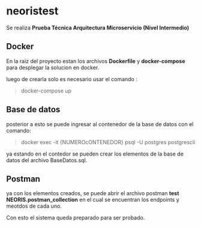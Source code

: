 # neoristest

Se realiza **Prueba Técnica Arquitectura Microservicio (Nivel Intermedio)**

## Docker

En la raiz del proyecto estan los archivos **Dockerfile** y **docker-compose** para desplegar la solucion en docker. 

luego de crearla solo es necesario usar el comando :

> docker-compose up

## Base de datos

posterior a esto se puede ingresar al contenedor de la base de datos con el comando:

 > docker exec -it {NUMEROcONTENEDOR} psql -U postgres postgrescli
 
 ya estando en el contedor se pueden crear los elementos de la base de datos del archivo BaseDatos.sql.
 
 ## Postman
 
 ya con los elementos creados, se puede abrir el archivo postman **test NEORIS.postman_collection** en el cual se encuentran los endpoints y meotdos de cada uno.
 
 Con esto el sistema queda preparado para ser probado.
